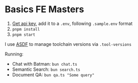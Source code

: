 # Basics FE Masters

1. [Get api key](https://platform.openai.com/api-keys), add it to a `.env`, following `.sample.env` format
2. `pnpm install`
3. `pnpm start`

I use [ASDF](https://asdf-vm.com/) to manage toolchain versions via `.tool-versions`

Running:

- Chat with Batman: `bun chat.ts`
- Semantic Search: `bun search.ts`
- Document QA: `bun qa.ts "Some query"`
